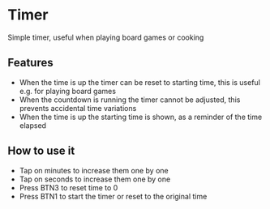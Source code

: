 # Timer

Simple timer, useful when playing board games or cooking

## Features

- When the time is up the timer can be reset to starting time, this is useful e.g. for playing board games
- When the countdown is running the timer cannot be adjusted, this prevents accidental time variations
- When the time is up the starting time is shown, as a reminder of the time elapsed

## How to use it

- Tap on minutes to increase them one by one
- Tap on seconds to increase them one by one
- Press BTN3 to reset time to 0
- Press BTN1 to start the timer or reset to the original time

